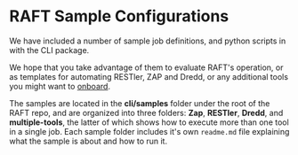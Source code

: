 # RAFT Sample Configurations

We have included a number of sample job definitions, and python scripts
in with the CLI package.

We hope that you take advantage of them to evaluate RAFT's operation,
or as templates for automating RESTler, ZAP and Dredd, or any additional tools
you might want to [onboard](how-to-onboard-a-tool.md).

The samples are located in the **cli/samples** folder under the root of
the RAFT repo, and are organized into three folders:  **Zap**, **RESTler**, **Dredd**,
and **multiple-tools**, the latter of which shows how to execute more than
one tool in a single job. Each sample folder includes it's own `readme.md` file explaining what the sample is about and how to run it.
